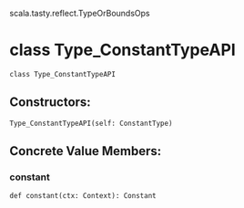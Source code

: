 scala.tasty.reflect.TypeOrBoundsOps
# class Type_ConstantTypeAPI

<pre><code class="language-scala" >class Type_ConstantTypeAPI</pre></code>
## Constructors:
<pre><code class="language-scala" >Type_ConstantTypeAPI(self: ConstantType)</pre></code>

## Concrete Value Members:
### constant
<pre><code class="language-scala" >def constant(ctx: Context): Constant</pre></code>

